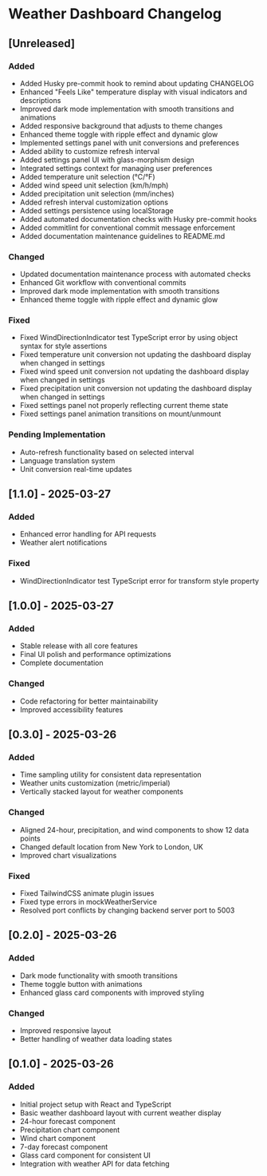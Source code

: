 # Weather Dashboard Changelog

## [Unreleased]

### Added

- Added Husky pre-commit hook to remind about updating CHANGELOG
- Enhanced "Feels Like" temperature display with visual indicators and descriptions
- Improved dark mode implementation with smooth transitions and animations
- Added responsive background that adjusts to theme changes
- Enhanced theme toggle with ripple effect and dynamic glow
- Implemented settings panel with unit conversions and preferences
- Added ability to customize refresh interval
- Added settings panel UI with glass-morphism design
- Integrated settings context for managing user preferences
- Added temperature unit selection (°C/°F)
- Added wind speed unit selection (km/h/mph)
- Added precipitation unit selection (mm/inches)
- Added refresh interval customization options
- Added settings persistence using localStorage
- Added automated documentation checks with Husky pre-commit hooks
- Added commitlint for conventional commit message enforcement
- Added documentation maintenance guidelines to README.md

### Changed

- Updated documentation maintenance process with automated checks
- Enhanced Git workflow with conventional commits
- Improved dark mode implementation with smooth transitions
- Enhanced theme toggle with ripple effect and dynamic glow

### Fixed

- Fixed WindDirectionIndicator test TypeScript error by using object syntax for style assertions
- Fixed temperature unit conversion not updating the dashboard display when changed in settings
- Fixed wind speed unit conversion not updating the dashboard display when changed in settings
- Fixed precipitation unit conversion not updating the dashboard display when changed in settings
- Fixed settings panel not properly reflecting current theme state
- Fixed settings panel animation transitions on mount/unmount

### Pending Implementation

- Auto-refresh functionality based on selected interval
- Language translation system
- Unit conversion real-time updates

## [1.1.0] - 2025-03-27

### Added

- Enhanced error handling for API requests
- Weather alert notifications

### Fixed

- WindDirectionIndicator test TypeScript error for transform style property

## [1.0.0] - 2025-03-27

### Added

- Stable release with all core features
- Final UI polish and performance optimizations
- Complete documentation

### Changed

- Code refactoring for better maintainability
- Improved accessibility features

## [0.3.0] - 2025-03-26

### Added

- Time sampling utility for consistent data representation
- Weather units customization (metric/imperial)
- Vertically stacked layout for weather components

### Changed

- Aligned 24-hour, precipitation, and wind components to show 12 data points
- Changed default location from New York to London, UK
- Improved chart visualizations

### Fixed

- Fixed TailwindCSS animate plugin issues
- Fixed type errors in mockWeatherService
- Resolved port conflicts by changing backend server port to 5003

## [0.2.0] - 2025-03-26

### Added

- Dark mode functionality with smooth transitions
- Theme toggle button with animations
- Enhanced glass card components with improved styling

### Changed

- Improved responsive layout
- Better handling of weather data loading states

## [0.1.0] - 2025-03-26

### Added

- Initial project setup with React and TypeScript
- Basic weather dashboard layout with current weather display
- 24-hour forecast component
- Precipitation chart component
- Wind chart component
- 7-day forecast component
- Glass card component for consistent UI
- Integration with weather API for data fetching
